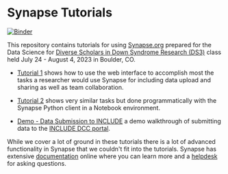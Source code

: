 # Synapse Tutorials

[![Binder](https://mybinder.org/badge_logo.svg)](https://mybinder.org/v2/gh/briandoconnor/synapse-tutorial-2023/HEAD)

This repository contains tutorials for using [Synapse.org](https://synapse.org) prepared for the Data Science for [Diverse Scholars in Down Syndrome Research (DS3)](https://docs.google.com/spreadsheets/d/1uE9AS79CKm-6MUHmdXwdBwr-t9vQRmMjQY87ubY966E/edit#gid=1979379610) class held July 24 - August 4, 2023 in Boulder, CO.

* [Tutorial 1](tutorial-1.md) shows how to use the web interface to accomplish most the tasks a researcher would use Synapse for including data upload and sharing as well as team collaboration.

* [Tutorial 2](tutorial-2.md) shows very similar tasks but done programmatically with the Synapse Python client in a Notebook environment.

* [Demo - Data Submission to INCLUDE](demo-include-submission.md) a demo walkthrough of submitting data to the [INCLUDE DCC portal](https://portal.includedcc.org/dashboard).

While we cover a lot of ground in these tutorials there is a lot of advanced functionality in Synapse that we couldn't fit into the tutorials.  Synapse has extensive [documentation](https://help.synapse.org/docs/) online where you can learn more and a [helpdesk](https://sagebionetworks.jira.com/servicedesk/customer/portal/9) for asking questions.
